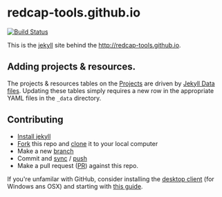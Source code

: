# redcap-tools.github.io
[![Build Status](https://travis-ci.org/redcap-tools/redcap-tools.github.io.svg?branch=master)](https://travis-ci.org/redcap-tools/redcap-tools.github.io)

This is the [jekyll](https://jekyllrb.com/) site behind the http://redcap-tools.github.io.

## Adding projects & resources.

The projects & resources tables on the [Projects](http://redcap-tools.github.io/projects/) are driven by [Jekyll Data files](http://jekyllrb.com/docs/datafiles/). Updating these tables simply requires a new row in the appropriate YAML files in the `_data` directory.

## Contributing

* [Install jekyll](http://jekyllrb.com/docs/installation/)
* [Fork](https://guides.github.com/activities/forking/) this repo and [clone](https://help.github.com/articles/cloning-a-repository/#cloning-a-repository-to-github-desktop) it to your local computer
* Make a new [branch](https://help.github.com/articles/creating-and-deleting-branches-within-your-repository/)
* Commit and [sync](https://help.github.com/desktop/guides/contributing/syncing-your-branch/) / [push](https://help.github.com/articles/pushing-to-a-remote/)
* Make a pull request ([PR](https://github.com/redcap-tools/redcap-tools.github.io/pulls)) against this repo.

If you're unfamilar with GitHub, consider installing the [desktop client](https://desktop.github.com/) (for Windows ans OSX) and starting with [this guide](https://help.github.com/desktop/guides/).
